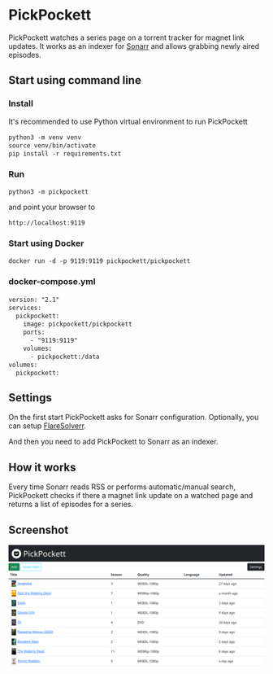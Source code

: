 # PickPockett

PickPockett watches a series page on a torrent tracker for magnet link updates.
It works as an indexer for [Sonarr](https://github.com/Sonarr/Sonarr) and allows grabbing newly aired episodes.

## Start using command line

### Install

It's recommended to use Python virtual environment to run PickPockett

```
python3 -m venv venv
source venv/bin/activate
pip install -r requirements.txt
```

### Run

```
python3 -m pickpockett
```

and point your browser to

```
http://localhost:9119
```

### Start using Docker

```
docker run -d -p 9119:9119 pickpockett/pickpockett
```

### docker-compose.yml

```
version: "2.1"
services:
  pickpockett:
    image: pickpockett/pickpockett
    ports:
      - "9119:9119"
    volumes:
      - pickpockett:/data
volumes:
  pickpockett:
```

## Settings

On the first start PickPockett asks for Sonarr configuration.
Optionally, you can setup [FlareSolverr](https://github.com/FlareSolverr/FlareSolverr).

And then you need to add PickPockett to Sonarr as an indexer.

## How it works

Every time Sonarr reads RSS or performs automatic/manual search,
PickPockett checks if there a magnet link update on a watched page and returns
a list of episodes for a series.

## Screenshot

![screenshot](screenshot.png)
